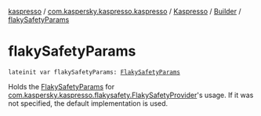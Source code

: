 [kaspresso](../../../index.md) / [com.kaspersky.kaspresso.kaspresso](../../index.md) / [Kaspresso](../index.md) / [Builder](index.md) / [flakySafetyParams](./flaky-safety-params.md)

# flakySafetyParams

`lateinit var flakySafetyParams: `[`FlakySafetyParams`](../../../com.kaspersky.kaspresso.params/-flaky-safety-params/index.md)

Holds the [FlakySafetyParams](../../../com.kaspersky.kaspresso.params/-flaky-safety-params/index.md) for [com.kaspersky.kaspresso.flakysafety.FlakySafetyProvider](../../../com.kaspersky.kaspresso.flakysafety/-flaky-safety-provider/index.md)'s usage.
If it was not specified, the default implementation is used.

